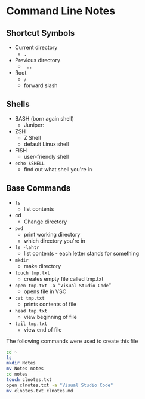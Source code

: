 # Command Line Notes 

## Shortcut Symbols
* Current directory
    * `.`
* Previous directory
    * ` ..`
* Root
    * ` / ` 
    * forward slash

## Shells
* BASH (born again shell)
    * Juniper: 
* ZSH 
    * Z Shell 
    * default Linux shell
* FISH 
    * user-friendly shell
* `echo $SHELL`
    * find out what shell you're in


## Base Commands 

* `ls`
    * list contents
* cd
    * Change directory
* `pwd`
    * print working directory
    * which directory you're in
* `ls -lahtr` 
    * list contents - each letter stands for something
* `mkdir`
    * make directory
* `touch tmp.txt` 
    * creates empty file called tmp.txt
* `open tmp.txt -a “Visual Studio Code”`
    * opens file in VSC
* `cat tmp.txt`
    * prints contents of file
* `head tmp.txt`
    * view beginning of file
* `tail tmp.txt`
    * view end of file

The following commands were used to create this file
```bash
cd ~
ls
mkdir Notes
mv Notes notes
cd notes
touch clnotes.txt
open clnotes.txt -a "Visual Studio Code"
mv clnotes.txt clnotes.md
```

